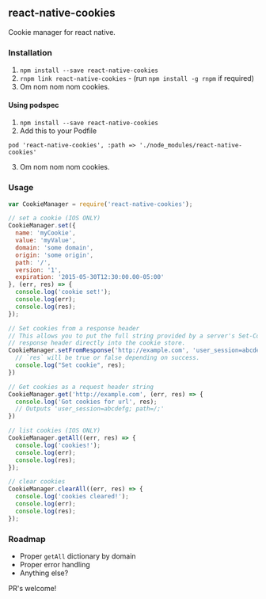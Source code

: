 ## react-native-cookies

Cookie manager for react native.

### Installation

1. `npm install --save react-native-cookies`
2. `rnpm link react-native-cookies` - (run `npm install -g rnpm` if required)
3. Om nom nom nom cookies.

#### Using podspec

1. `npm install --save react-native-cookies`
2. Add this to your Podfile
```
pod 'react-native-cookies', :path => './node_modules/react-native-cookies'
```
3. Om nom nom nom cookies.

### Usage

```javascript
var CookieManager = require('react-native-cookies');

// set a cookie (IOS ONLY)
CookieManager.set({
  name: 'myCookie',
  value: 'myValue',
  domain: 'some domain',
  origin: 'some origin',
  path: '/',
  version: '1',
  expiration: '2015-05-30T12:30:00.00-05:00'
}, (err, res) => {
  console.log('cookie set!');
  console.log(err);
  console.log(res);
});

// Set cookies from a response header
// This allows you to put the full string provided by a server's Set-Cookie 
// response header directly into the cookie store.
CookieManager.setFromResponse('http://example.com', 'user_session=abcdefg; path=/; expires=Thu, 1 Jan 2030 00:00:00 -0000; secure; HttpOnly', (res) => {
  // `res` will be true or false depending on success.
  console.log("Set cookie", res);
})

// Get cookies as a request header string
CookieManager.get('http://example.com', (err, res) => {
  console.log('Got cookies for url', res);
  // Outputs 'user_session=abcdefg; path=/;'
})

// list cookies (IOS ONLY)
CookieManager.getAll((err, res) => {
  console.log('cookies!');
  console.log(err);
  console.log(res);
});

// clear cookies
CookieManager.clearAll((err, res) => {
  console.log('cookies cleared!');
  console.log(err);
  console.log(res);
});

```

### Roadmap

- Proper `getAll` dictionary by domain
- Proper error handling
- Anything else?

PR's welcome!
